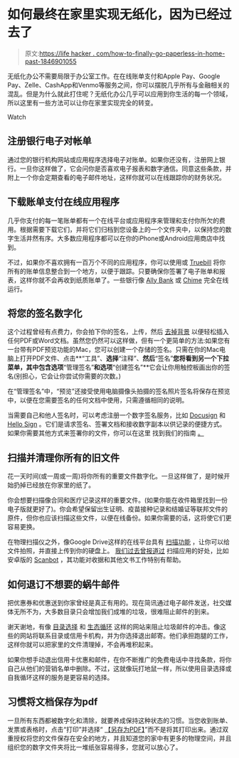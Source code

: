 # 如何最终在家里实现无纸化，因为已经过去了

> 原文:[https://life hacker . com/how-to-finally-go-paperless-in-home-past-1846901055](https://lifehacker.com/how-to-finally-go-paperless-at-home-because-its-past-t-1846901055)

无纸化办公不需要局限于办公室工作。在在线账单支付和Apple Pay、Google Pay、Zelle、CashApp和Venmo等服务之间，你可以摆脱几乎所有与金融相关的混乱。但是为什么就此打住呢？无纸化办公几乎可以应用到你生活的每一个领域，所以这里有一些方法可以让你在家里实现完全的转变。

Watch

## 注册银行电子对帐单

通过您的银行机构网站或应用程序选择电子对账单。如果你还没有，注册网上银行。一旦你这样做了，它会问你是否喜欢电子报表和数字通信。同意这些条款，并附上一个你会定期查看的电子邮件地址，这样你就可以在线跟踪你的财务状况。

## 下载账单支付在线应用程序

几乎你支付的每一笔账单都有一个在线平台或应用程序来管理和支付你所欠的费用。根据需要下载它们，并将它们归档到您设备上的一个文件夹中，以保持您的数字生活井然有序。大多数应用程序都可以在你的iPhone或Android应用商店中找到。

不过，如果你不喜欢拥有一百万个不同的应用程序，你可以使用或 [Truebill](https://www.truebill.com/p/stop-losing-700-year?wpsrc=Google%20AdWords&wpcid=11905816460&wpsnetn=g&wpkwn=subscription%20tracker&wpkmatch=b&wpcrid=stop-losing-700-year&wpscid=112840113062&wpkwid=kwd-297035190689&utm_source=AdWords&utm_campaign=&utm_medium=&utm_content=stop-losing-700-year&utm_term=subscription%20tracker&gclid=CjwKCAjwv_iEBhASEiwARoemvOPKowJWBGhPlxkInkBP4g-lyp-UcuoBRDzBZD0O8I40t7_kHWDpjxoCGl8QAvD_BwE&wpcrn=stop-losing-700-year) 将你所有的账单信息整合到一个地方，以便于跟踪。只要确保你签署了电子账单和报表，这样你就不会再收到纸质账单了。一些银行像 [Ally Bank](https://www.ally.com/bank/online-savings-account/?CP=ppc-google-bkws-bank-ally-bank-exact-desktop&d=c&k=ally%20bank&m=e&c=764586464&ad=507876515666&ex=&geo=9004173&nt=g&source=Paid-Search-Web&gclid=CjwKCAjwv_iEBhASEiwARoemvCm5S-ksbFK9DWQ6gnHgjXFawaqPs3bP4BB5hYjj91F5nTgF1xMnFhoC0ksQAvD_BwE&gclsrc=aw.ds) 或 [Chime](https://www.chime.com/applyggv4-nhf/?keyword=chime%20bank&ad=gsearch_br_core_exact_pbc&ad_id=%7BAdId%7D&gclid=CjwKCAjwv_iEBhASEiwARoemvJjx8fOkXUJ1bDLzQ1v70T09WoO2erACNDiUP6rEWEf9npjbgEMhTRoCDWkQAvD_BwE) 完全在线运行。

## 将您的签名数字化

这个过程曾经有点费力，你会拍下你的签名，上传，然后 [去掉背景](https://lifehacker.com/the-complete-guide-to-going-paperless-5330558) 以便轻松插入任何PDF或Word文档。虽然您仍然可以这样做，但有一个更简单的方法:如果您有一台带有PDF预览功能的Mac，您可以创建一个存储的签名。只需在你的Mac电脑上打开PDF文件、点击**“工具”、**选择**“注释”、**然后**“签名”**您将看到另一个下拉菜单，其中包含选项**“管理签名”**和选项**“创建签名”**它会让你用触控板画出你的签名(别担心，它会让你尝试你需要的次数。)

在“管理签名”中，“预览”还接受使用电脑摄像头拍摄的签名照片签名将保存在预览中，以便在您需要签名的任何文档中使用，只需遵循相同的说明。

当需要自己和他人签名时，可以考虑注册一个数字签名服务，比如 [Docusign](https://www.docusign.com/products/electronic-signature) 和 [Hello Sign](https://www.hellosign.com/features) 。它们是请求签名、签署文档和接收数字副本以供记录的便捷方式。如果你需要其他方式来签署你的文件，你可以在这里 找到我们的指南 [。](https://lifehacker.com/how-to-sign-documents-on-whatever-device-you-ve-got-1820442262)

## 扫描并清理你所有的旧文件

花一天时间(或一周或一周)将你所有的重要文件数字化。一旦这样做了，是时候开始扔掉已经放在你家里的纸了。

你会想要扫描像合同和医疗记录这样的重要文件。(如果你能在收件箱里找到一份电子版就更好了)。你会希望保留出生证明、疫苗接种记录和结婚证等联邦文件的原件，但你也应该扫描这些文件，以便在线备份。如果你需要的话，这将使它们更容易更换。

在物理扫描仪之外，像Google Drive这样的在线平台具有 [扫描功能](https://support.google.com/drive/answer/3145835?co=GENIE.Platform%3DAndroid&hl=en) ，让你可以给文件拍照，并直接上传到你的硬盘上。 [我们过去曾报道过](https://lifehacker.com/how-to-take-steps-toward-a-paperless-office-1823328014) 扫描应用的好处，比如安卓版的 [Scanbot](https://scanbot.io/) ，其功能对收据和其他文书工作特别有帮助。

## 如何退订不想要的蜗牛邮件

把优惠券和优惠送到你家曾经是真正有用的。现在简讯通过电子邮件发送，社交媒体无所不为，大多数目录只会增加我们成堆的垃圾，很难阻止邮件的到来。

谢天谢地，有像 [目录选择](https://www.catalogchoice.org/) 和 [生态循环](https://www.ecocycle.org/junkmail#:~:text=To%20eliminate%20credit%20card%20promotional,removal%20or%20a%20permanent%20removal.) 这样的网站来阻止垃圾邮件的冲击。像这些的网站将联系目录或信用卡机构，并为你选择退出邮寄。他们承担跑腿的工作，这样你就可以把家里的文件清理掉，不会再堆积起来。

如果你想手动退出信用卡优惠和邮件，在你不断推广的免费电话中寻找条款，将你自己从他们的营销名单中删除。不过，这就像玩打地鼠一样，所以使用目录选择或自我循环这样的服务是更容易的选择。

## 习惯将文档保存为pdf

一旦所有东西都被数字化和清除，就要养成保持这种状态的习惯。当您收到账单、发票或表格时，点击“打印”并选择“ [【另存为PDF】](https://lifehacker.com/the-complete-guide-to-going-paperless-5330558)”而不是将其打印出来。通过双重授权将您的文件保存在安全的地方，并且知道您的家中有更多的物理空间，并且组织您的数字文件夹将比一堆纸张容易得多，您就可以放心了。